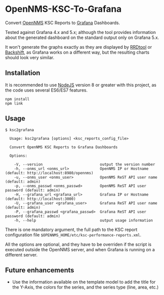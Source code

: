 # OpenNMS-KSC-To-Grafana

Convert [OpenNMS](https://opennms.org/) KSC Reports to [Grafana](https://grafana.com/) Dashboards.

Tested against Grafana 4.x and 5.x; although the tool provides information about the generated dashboard on the standard output only on Grafana 5.x.

It won't generate the graphs exactly as they are displayed by [RRDtool](https://oss.oetiker.ch/rrdtool/) or [Backshift](https://github.com/OpenNMS/backshift), as Grafana works on a different way, but the resulting charts should look very similar.

## Installation

It is recommended to use [NodeJS](https://nodejs.org/en/) version 8 or greater with this project, as the code uses several ES6/ES7 features.

```SHELL
npm install
npm link
```

## Usage

```SHELL
$ ksc2grafana 

  Usage: ksc2grafana [options] <ksc_reports_config_file>

  Convert OpenNMS KSC Reports to Grafana Dashboards

  Options:

    -V, --version                          output the version number
    -h, --onms_url <onms_url>              OpenNMS IP or Hostname (default: http://localhost:8980/opennms)
    -u, --onms_user <onms_user>            OpenNMS ReST API user name (default: admin)
    -p, --onms_passwd <onms_passwd>        OpenNMS ReST API user password (default: admin)
    -H, --grafana_url <grafana_url>        Grafana IP or Hostname (default: http://localhost:3000)
    -U, --grafana_user <grafana_user>      Grafana ReST API user name (default: admin)
    -P, --grafana_passwd <grafana_passwd>  Grafana ReST API user password (default: admin)
    -h, --help                             output usage information
```

There is one mandatory argument, the full path to the KSC report configuration file `$OPENNMS_HOME/etc/ksc-performance-reports.xml`.

All the options are optional, and they have to be overriden if the script is executed outside the OpenNMS server, and when Grafana is running on a different server.

## Future enhancements

* Use the information available on the template model to add the title for the Y-Axis, the colors for the series, and the series type (line, area, etc.)
